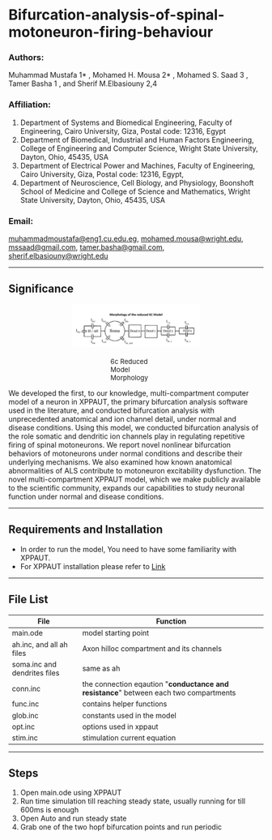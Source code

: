 # Bifurcation-analysis-of-spinal-motoneuron-firing-behaviour

### Authors:  
Muhammad Mustafa 1* , Mohamed H. Mousa 2* , Mohamed S. Saad 3 , Tamer Basha 1 , and Sherif M.Elbasiouny 2,4
### Affiliation:  
1. Department of Systems and Biomedical Engineering, Faculty of Engineering, Cairo University, Giza, Postal code: 12316, Egypt
2. Department of Biomedical, Industrial and Human Factors Engineering, College of
Engineering and Computer Science, Wright State University, Dayton, Ohio, 45435, USA
3. Department of Electrical Power and Machines, Faculty of Engineering, Cairo University,
Giza, Postal code: 12316, Egypt,
4. Department of Neuroscience, Cell Biology, and Physiology, Boonshoft School of Medicine
and College of Science and Mathematics, Wright State University, Dayton, Ohio, 45435,
USA

### Email:  
[muhammadmoustafa@eng1.cu.edu.eg](muhammadmoustafa@eng1.cu.edu.eg), [mohamed.mousa@wright.edu](mohamed.mousa@wright.edu), [mssaad@gmail.com](mssaad@gmail.com), [tamer.basha@gmail.com](tamer.basha@gmail.com), [sherif.elbasiouny@wright.edu](sherif.elbasiouny@wright.edu)

---

## Significance

<span style="display: block; margin-left: auto; margin-right: auto; width: 50%;">![6c Reduced Model](6cModel/images/6cModel.png "6cModel")</span>  
<span style="font-size: small; display: block; margin-left: auto; margin-right: auto; width: 20%;">6c Reduced Model Morphology</span>

We developed the first, to our knowledge, multi-compartment computer model of a neuron in XPPAUT, the primary bifurcation analysis software used in the literature, and conducted bifurcation analysis with unprecedented anatomical and ion channel detail, under normal and disease conditions. Using this model, we conducted bifurcation analysis of the role somatic and dendritic ion channels play in regulating repetitive firing of spinal motoneurons. We report novel nonlinear bifurcation behaviors of motoneurons under normal conditions and describe their underlying mechanisms. We also examined how known anatomical abnormalities of ALS contribute to motoneuron excitability dysfunction. The novel multi-compartment XPPAUT model, which we make publicly available to the scientific community, expands our capabilities to study neuronal function under normal and disease conditions.


---

## Requirements and Installation
- In order to run the model, You need to have some familiarity with XPPAUT.
- For XPPAUT installation please refer to [Link](http://www.math.pitt.edu/~bard/xpp/xpp.html) 

---

## File List

| File | Function |
| --- | --- |
| main.ode | model starting point |
| ah.inc, and all ah files | Axon hilloc compartment and its channels |
| soma.inc and dendrites files | same as ah |
| conn.inc | the connection eqaution "**conductance and resistance**" between each two compartments |
| func.inc | contains helper functions |
| glob.inc | constants used in the model |
| opt.inc | options used in xppaut |
| stim.inc | stimulation current equation |

---

## Steps
1. Open main.ode using XPPAUT 
2. Run time simulation till reaching steady state, usually running for till 600ms is enough
3. Open Auto and run steady state
4. Grab one of the two hopf bifurcation points and run periodic
